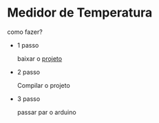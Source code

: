# Medidor de Temperatura

como fazer?

* 1 passo

	baixar o [projeto](https://github.com/enieber/meditor-temperatura/archive/master.zip) 

* 2 passo 

	Compilar o projeto 
* 3 passo 

	passar par o arduino

